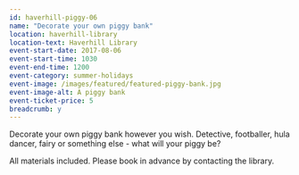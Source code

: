 ```yaml
---
id: haverhill-piggy-06
name: "Decorate your own piggy bank"
location: haverhill-library
location-text: Haverhill Library
event-start-date: 2017-08-06
event-start-time: 1030
event-end-time: 1200
event-category: summer-holidays
event-image: /images/featured/featured-piggy-bank.jpg
event-image-alt: A piggy bank
event-ticket-price: 5
breadcrumb: y
---
```


Decorate your own piggy bank however you wish. Detective, footballer, hula dancer, fairy or something else - what will your piggy be?

All materials included. Please book in advance by contacting the library.
